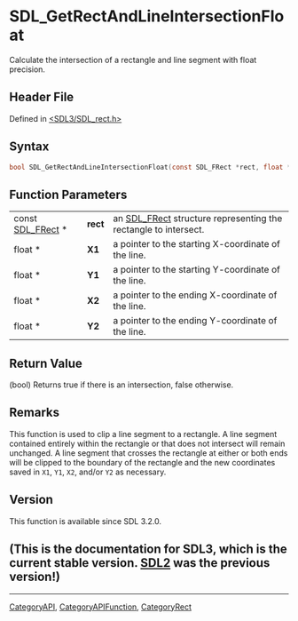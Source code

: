 # SDL_GetRectAndLineIntersectionFloat

Calculate the intersection of a rectangle and line segment with float precision.

## Header File

Defined in [<SDL3/SDL_rect.h>](https://github.com/libsdl-org/SDL/blob/main/include/SDL3/SDL_rect.h)

## Syntax

```c
bool SDL_GetRectAndLineIntersectionFloat(const SDL_FRect *rect, float *X1, float *Y1, float *X2, float *Y2);
```

## Function Parameters

|                                |          |                                                                              |
| ------------------------------ | -------- | ---------------------------------------------------------------------------- |
| const [SDL_FRect](SDL_FRect) * | **rect** | an [SDL_FRect](SDL_FRect) structure representing the rectangle to intersect. |
| float *                        | **X1**   | a pointer to the starting X-coordinate of the line.                          |
| float *                        | **Y1**   | a pointer to the starting Y-coordinate of the line.                          |
| float *                        | **X2**   | a pointer to the ending X-coordinate of the line.                            |
| float *                        | **Y2**   | a pointer to the ending Y-coordinate of the line.                            |

## Return Value

(bool) Returns true if there is an intersection, false otherwise.

## Remarks

This function is used to clip a line segment to a rectangle. A line segment
contained entirely within the rectangle or that does not intersect will
remain unchanged. A line segment that crosses the rectangle at either or
both ends will be clipped to the boundary of the rectangle and the new
coordinates saved in `X1`, `Y1`, `X2`, and/or `Y2` as necessary.

## Version

This function is available since SDL 3.2.0.

## (This is the documentation for SDL3, which is the current stable version. [SDL2](https://wiki.libsdl.org/SDL2/) was the previous version!)



----
[CategoryAPI](CategoryAPI), [CategoryAPIFunction](CategoryAPIFunction), [CategoryRect](CategoryRect)

